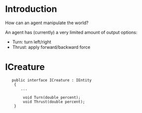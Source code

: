 # Introduction #

How can an agent manipulate the world?

An agent has (currently) a very limited amount of output options:
  * Turn: turn left/right
  * Thrust: apply forward/backward force


# ICreature #

```
   public interface ICreature : IEntity
    {
       ...

        void Turn(double percent);
        void Thrust(double percent);
    }
```